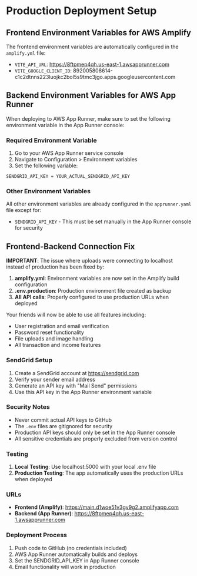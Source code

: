 # Production Deployment Setup

## Frontend Environment Variables for AWS Amplify

The frontend environment variables are automatically configured in the `amplify.yml` file:
- `VITE_API_URL`: https://8ftpmep4qh.us-east-1.awsapprunner.com  
- `VITE_GOOGLE_CLIENT_ID`: 892005808614-c1c2dtnns223luojkc2bol5s9tmc3jgo.apps.googleusercontent.com

## Backend Environment Variables for AWS App Runner

When deploying to AWS App Runner, make sure to set the following environment variable in the App Runner console:

### Required Environment Variable

1. Go to your AWS App Runner service console
2. Navigate to Configuration > Environment variables  
3. Set the following variable:

```
SENDGRID_API_KEY = YOUR_ACTUAL_SENDGRID_API_KEY
```

### Other Environment Variables

All other environment variables are already configured in the `apprunner.yaml` file except for:
- `SENDGRID_API_KEY` - This must be set manually in the App Runner console for security

## Frontend-Backend Connection Fix

**IMPORTANT**: The issue where uploads were connecting to localhost instead of production has been fixed by:

1. **amplify.yml**: Environment variables are now set in the Amplify build configuration
2. **.env.production**: Production environment file created as backup
3. **All API calls**: Properly configured to use production URLs when deployed

Your friends will now be able to use all features including:
- User registration and email verification
- Password reset functionality  
- File uploads and image handling
- All transaction and income features

### SendGrid Setup

1. Create a SendGrid account at https://sendgrid.com
2. Verify your sender email address
3. Generate an API key with "Mail Send" permissions
4. Use this API key in the App Runner environment variable

### Security Notes

- Never commit actual API keys to GitHub
- The `.env` files are gitignored for security
- Production API keys should only be set in the App Runner console
- All sensitive credentials are properly excluded from version control

### Testing

1. **Local Testing**: Use localhost:5000 with your local .env file
2. **Production Testing**: The app automatically uses the production URLs when deployed

### URLs

- **Frontend (Amplify)**: https://main.d1woe51v3gv9g2.amplifyapp.com
- **Backend (App Runner)**: https://8ftpmep4qh.us-east-1.awsapprunner.com

### Deployment Process

1. Push code to GitHub (no credentials included)
2. AWS App Runner automatically builds and deploys
3. Set the SENDGRID_API_KEY in App Runner console
4. Email functionality will work in production
